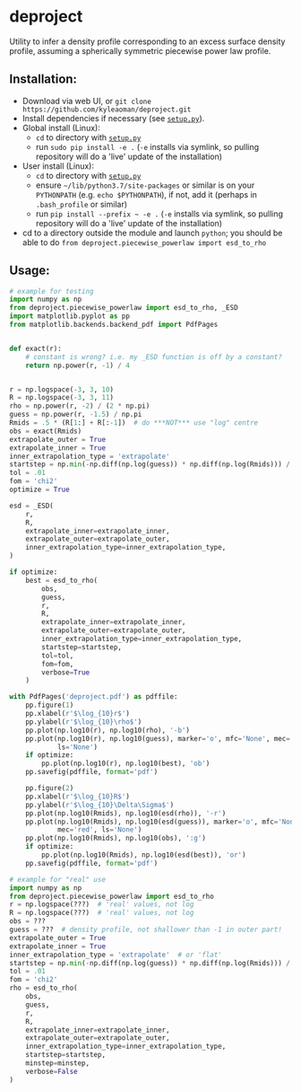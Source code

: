 # deproject
Utility to infer a density profile corresponding to an excess surface density profile, assuming a spherically symmetric piecewise power law profile.

## Installation:
 - Download via web UI, or `git clone https://github.com/kyleaoman/deproject.git`
 - Install dependencies if necessary (see [`setup.py`](https://github.com/kyleaoman/deproject/blob/master/setup.py)).
 - Global install (Linux): 
   - `cd` to directory with [`setup.py`](https://github.com/kyleaoman/deproject/blob/master/setup.py)
   - run `sudo pip install -e .` (`-e` installs via symlink, so pulling repository will do a 'live' update of the installation)
 - User install (Linux):
   - `cd` to directory with [`setup.py`](https://github.com/kyleaoman/deproject/blob/master/setup.py)
   - ensure `~/lib/python3.7/site-packages` or similar is on your `PYTHONPATH` (e.g. `echo $PYTHONPATH`), if not, add it (perhaps in `.bash_profile` or similar)
   - run `pip install --prefix ~ -e .` (`-e` installs via symlink, so pulling repository will do a 'live' update of the installation)
 - cd to a directory outside the module and launch `python`; you should be able to do `from deproject.piecewise_powerlaw import esd_to_rho`
 
## Usage:

```python
# example for testing
import numpy as np
from deproject.piecewise_powerlaw import esd_to_rho, _ESD
import matplotlib.pyplot as pp
from matplotlib.backends.backend_pdf import PdfPages


def exact(r):
    # constant is wrong? i.e. my _ESD function is off by a constant?
    return np.power(r, -1) / 4


r = np.logspace(-3, 3, 10)
R = np.logspace(-3, 3, 11)
rho = np.power(r, -2) / (2 * np.pi)
guess = np.power(r, -1.5) / np.pi
Rmids = .5 * (R[1:] + R[:-1])  # do ***NOT*** use "log" centre
obs = exact(Rmids)
extrapolate_outer = True
extrapolate_inner = True
inner_extrapolation_type = 'extrapolate'
startstep = np.min(-np.diff(np.log(guess)) * np.diff(np.log(Rmids))) / 3.
tol = .01
fom = 'chi2'
optimize = True

esd = _ESD(
    r,
    R,
    extrapolate_inner=extrapolate_inner,
    extrapolate_outer=extrapolate_outer,
    inner_extrapolation_type=inner_extrapolation_type,
)

if optimize:
    best = esd_to_rho(
        obs,
        guess,
        r,
        R,
        extrapolate_inner=extrapolate_inner,
        extrapolate_outer=extrapolate_outer,
        inner_extrapolation_type=inner_extrapolation_type,
        startstep=startstep,
        tol=tol,
        fom=fom,
        verbose=True
    )

with PdfPages('deproject.pdf') as pdffile:
    pp.figure(1)
    pp.xlabel(r'$\log_{10}r$')
    pp.ylabel(r'$\log_{10}\rho$')
    pp.plot(np.log10(r), np.log10(rho), '-b')
    pp.plot(np.log10(r), np.log10(guess), marker='o', mfc='None', mec='blue',
            ls='None')
    if optimize:
        pp.plot(np.log10(r), np.log10(best), 'ob')
    pp.savefig(pdffile, format='pdf')

    pp.figure(2)
    pp.xlabel(r'$\log_{10}R$')
    pp.ylabel(r'$\log_{10}\Delta\Sigma$')
    pp.plot(np.log10(Rmids), np.log10(esd(rho)), '-r')
    pp.plot(np.log10(Rmids), np.log10(esd(guess)), marker='o', mfc='None',
            mec='red', ls='None')
    pp.plot(np.log10(Rmids), np.log10(obs), ':g')
    if optimize:
        pp.plot(np.log10(Rmids), np.log10(esd(best)), 'or')
    pp.savefig(pdffile, format='pdf')
```

```python
# example for "real" use
import numpy as np
from deproject.piecewise_powerlaw import esd_to_rho
r = np.logspace(???)  # 'real' values, not log
R = np.logspace(???)  # 'real' values, not log
obs = ???
guess = ???  # density profile, not shallower than -1 in outer part!
extrapolate_outer = True
extrapolate_inner = True
inner_extrapolation_type = 'extrapolate'  # or 'flat'
startstep = np.min(-np.diff(np.log(guess)) * np.diff(np.log(Rmids))) / 3.
tol = .01
fom = 'chi2'
rho = esd_to_rho(
    obs,
    guess,
    r,
    R,
    extrapolate_inner=extrapolate_inner,
    extrapolate_outer=extrapolate_outer,
    inner_extrapolation_type=inner_extrapolation_type,
    startstep=startstep,
    minstep=minstep,
    verbose=False
)
```